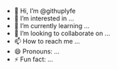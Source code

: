 - 👋 Hi, I’m @githuplyfe
- 👀 I’m interested in ...
- 🌱 I’m currently learning ...
- 💞️ I’m looking to collaborate on ...
- 📫 How to reach me ...
- 😄 Pronouns: ...
- ⚡ Fun fact: ...

<!---
githuplyfe/githuplyfe is a ✨ special ✨ repository because its `README.md` (this file) appears on your GitHub profile.
You can click the Preview link to take a look at your changes.
--->
